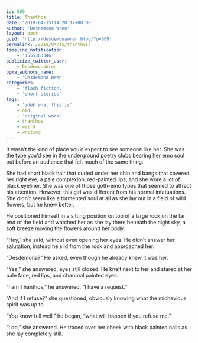 ```yaml
---
id: 509
title: Thanthos
date: '2019-04-15T14:20:17+00:00'
author: 'Desdemona Wren'
layout: post
guid: 'http://desdemonawren.blog/?p=509'
permalink: /2019/04/15/thanthos/
timeline_notification:
    - '1555363346'
publicize_twitter_user:
    - DesdemonaWren
ppma_authors_name:
    - 'Desdemona Wren'
categories:
    - 'flash fiction.'
    - 'short stories'
tags:
    - 'idek what this is'
    - old
    - 'original work'
    - thanthos
    - weird
    - writing
---
```


It wasn’t the kind of place you’d expect to see someone like her. She was the type you’d see in the underground poetry clubs bearing her emo soul out before an audience that felt much of the same thing.

She had short black hair that curled under her chin and bangs that covered her right eye, a pale complexion, red-painted lips, and she wore a lot of black eyeliner. She was one of those goth-emo types that seemed to attract his attention. However, this girl was different from his normal infatuations. She didn’t seem like a tormented soul at all as she lay out in a field of wild flowers, but he knew better.

He positioned himself in a sitting position on top of a large rock on the far end of the field and watched her as she lay there beneath the night sky, a soft breeze moving the flowers around her body.

“Hey,” she said, without even opening her eyes. He didn’t answer her salutation, instead he slid from the rock and approached her.

“Desdemona?” He asked, even though he already knew it was her.

“Yes,” she answered, eyes still closed. He knelt next to her and stared at her pale face, red lips, and charcoal painted eyes.

“I am Thanthos,” he answered, “I have a request.”

“And if I refuse?” she questioned, obviously knowing what the michevious spirit was up to.

“You know full well,” he began, “what will happen if you refuse me.”

“I do,” she answered. He traced over her cheek with black painted nails as she lay completely still.